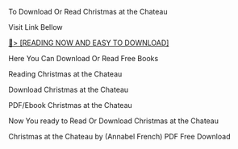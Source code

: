 To Download Or Read Christmas at the Chateau

Visit Link Bellow

<a href="https://uk.ebookarea.xyz/?book=B0BVHDB37W">📖&gt; [READING NOW AND EASY TO DOWNLOAD]</a>

Here You Can Download Or Read Free Books

Reading Christmas at the Chateau

Download Christmas at the Chateau

PDF/Ebook Christmas at the Chateau

Now You ready to Read Or Download Christmas at the Chateau

Christmas at the Chateau by (Annabel French) PDF Free Download
